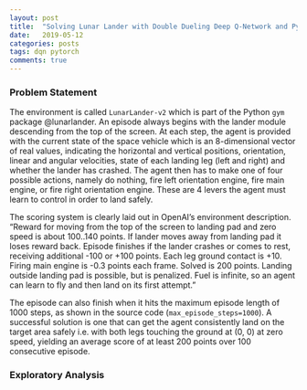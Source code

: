 ```yaml
---
layout: post
title:  "Solving Lunar Lander with Double Dueling Deep Q-Network and PyTorch"
date:   2019-05-12
categories: posts
tags: dqn pytorch
comments: true
---
```


### Problem Statement

The environment is called `LunarLander-v2` which is part of the Python `gym` package @lunarlander. An episode always begins with the lander module descending from the top of the screen. At each step, the agent is provided with the current state of the space vehicle which is an 8-dimensional vector of real values, indicating the horizontal and vertical positions, orientation, linear and angular velocities, state of each landing leg (left and right) and whether the lander has crashed. The agent then has to make one of four possible actions, namely do nothing, fire left orientation engine, fire main engine, or fire right orientation engine. These are 4 levers the agent must learn to control in order to land safely.

The scoring system is clearly laid out in OpenAI’s environment description. “Reward for moving from the top of the screen to landing pad and zero speed is about 100..140 points. If lander moves away from landing pad it loses reward back. Episode finishes if the lander crashes or comes to rest, receiving additional -100 or +100 points. Each leg ground contact is +10. Firing main engine is -0.3 points each frame. Solved is 200 points. Landing outside landing pad is possible, but is penalized. Fuel is infinite, so an agent can learn to fly and then land on its first attempt.”

The episode can also finish when it hits the maximum episode length of 1000 steps, as shown in the source code (`max_episode_steps=1000`). A successful solution is one that can get the agent consistently land on the target area safely i.e. with both legs touching the ground at (0, 0) at zero speed, yielding an average score of at least 200 points over 100 consecutive episode.

### Exploratory Analysis


